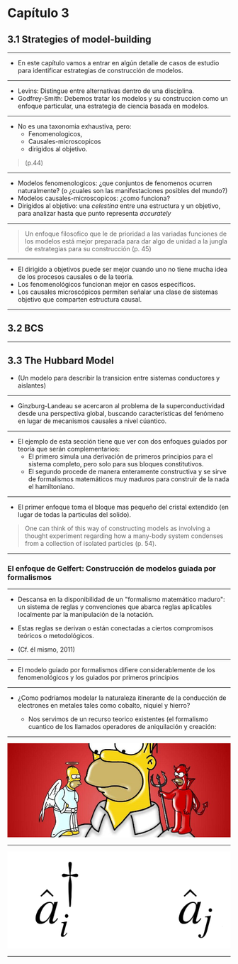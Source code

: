 # Capítulo 3

## 3.1 Strategies of model-building

---
- En este capítulo vamos a entrar en algún detalle de casos de estudio para identificar estrategias de construcción de modelos.

---

- Levins: Distingue entre alternativas dentro de una disciplina.
- Godfrey-Smith: Debemos tratar los modelos y su construccion como un enfoque particular, una estrategia de ciencia basada en modelos.

---

- No es una taxonomia exhaustiva, pero:
    - Fenomenologicos,
    - Causales-microscopicos
    - dirigidos al objetivo.

> (p.44)
---

- Modelos fenomenologicos: ¿que conjuntos de fenomenos ocurren naturalmente? (o ¿cuales son las manifestaciones posibles del mundo?)
- Modelos causales-microscopicos: ¿como funciona?
- Dirigidos al objetivo: una _celestina_ entre una  estructura y un objetivo, para analizar hasta que punto representa _accurately_

---

> Un enfoque filosofico que le de prioridad a las variadas funciones de los modelos está mejor preparada para dar algo de unidad a la jungla de estrategias para su construcción (p. 45)

---

- El dirigido a objetivos puede ser mejor cuando uno no tiene mucha idea de los procesos causales o de la teoría.
- Los fenomenológicos funcionan mejor en casos especificos.
- Los causales microscópicos permiten señalar una clase de sistemas objetivo que comparten estructura causal.

---

## 3.2 BCS 

---
## 3.3 The Hubbard Model

- (Un modelo para describir la transicion entre sistemas conductores y aislantes)
---

- Ginzburg-Landeau se acercaron al problema de la superconductividad desde una perspectiva global, buscando características del fenómeno en lugar de mecanismos causales a nivel cúantico.

---

- El ejemplo de esta sección tiene que ver con dos enfoques guiados por teoría que serán complementarios:
    - El primero simula una derivación de primeros principios para el sistema completo, pero solo para sus bloques constitutivos.
    - El segundo procede de manera enteramente constructiva y se sirve de formalismos matemáticos muy maduros para construir de la nada el hamiltoniano.
    
---

- El primer enfoque toma el bloque mas pequeño del cristal extendido (en lugar de todas la particulas del solido).

> One can think of this way of constructing models as involving a thought experiment regarding how a many-body system condenses from a collection of isolated particles (p. 54).

---


### El enfoque de Gelfert: Construcción de modelos guiada por formalismos

---

- Descansa en la disponibilidad de un "formalismo matemático maduro": un sistema de reglas y convenciones que abarca reglas aplicables localmente par la manipulación de la notación.

- Estas reglas se derivan o están conectadas a ciertos compromisos teóricos o metodológicos.

- (Cf. él mismo, 2011)

---

- El modelo guiado por formalismos difiere considerablemente de los fenomenológicos y los guiados por primeros principios

---

- ¿Como podríamos modelar la naturaleza itinerante de la conducción de electrones en metales tales como cobalto, niquiel y hierro?

	- Nos servimos de un recurso teorico existentes (el formalismo cuantico de los llamados operadores de aniquilación y creación:
	
---

![Creador y aniquilador](/images/4-homer.jpeg)

---

![Creador y aniquilador](/images/5-operadores.jpeg)

---

